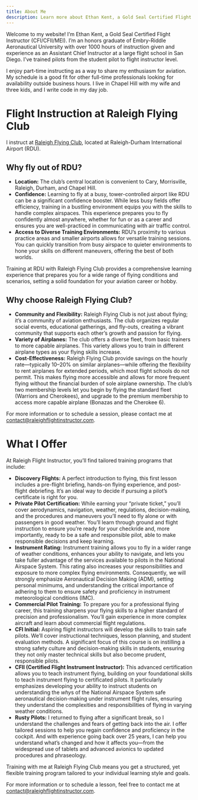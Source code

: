 ```yaml
---
title: About Me
description: Learn more about Ethan Kent, a Gold Seal Certified Flight Instructor based at RDU, Raleigh-Durham International Airport.
---
```


Welcome to my website! I’m Ethan Kent, a Gold Seal Certified Flight Instructor
(CFI/CFII/MEI). I’m an honors graduate of Embry-Riddle Aeronautical University
with over 1000 hours of instruction given and experience as an Assistant Chief
Instructor at a large flight school in San Diego. I’ve trained pilots from the
student pilot to flight instructor level.

I enjoy part-time instructing as a way to share my enthusiasm for aviation. My
schedule is a good fit for other full-time professionals looking for
availability outside business hours. I live in Chapel Hill with my wife and
three kids, and I write code in my day job.

# Flight Instruction at Raleigh Flying Club

I instruct at [Raleigh Flying Club](https://www.raleighflyingclub.org/), located
at Raleigh-Durham International Airport (RDU).

## Why fly out of RDU?

- **Location:** The club’s central location is convenient to Cary, Morrisville,
  Raleigh, Durham, and Chapel Hill.
- **Confidence:** Learning to fly at a busy, tower-controlled airport like RDU
  can be a significant confidence booster. While less busy fields offer
  efficiency, training in a bustling environment equips you with the skills to
  handle complex airspaces. This experience prepares you to fly confidently
  almost anywhere, whether for fun or as a career and ensures you are
  well-practiced in communicating with air traffic control.
- **Access to Diverse Training Environments:** RDU’s proximity to various
  practice areas and smaller airports allows for versatile training sessions.
  You can quickly transition from busy airspace to quieter environments to hone
  your skills on different maneuvers, offering the best of both worlds.

Training at RDU with Raleigh Flying Club provides a comprehensive learning
experience that prepares you for a wide range of flying conditions and
scenarios, setting a solid foundation for your aviation career or hobby.

## Why choose Raleigh Flying Club?

- **Community and Flexibility:** Raleigh Flying Club is not just about flying;
  it’s a community of aviation enthusiasts. The club organizes regular social
  events, educational gatherings, and fly-outs, creating a vibrant community
  that supports each other’s growth and passion for flying.
- **Variety of Airplanes:** The club offers a diverse fleet, from basic trainers
  to more capable airplanes. This variety allows you to train in different
  airplane types as your flying skills increase.
- **Cost-Effectiveness:** Raleigh Flying Club provide savings on the hourly
  rate—typically 10–20% on similar airplanes—while offering the flexibility to
  rent airplanes for extended periods, which most flight schools do not permit.
  This makes flying more accessible and allows for more frequent flying without
  the financial burden of sole airplane ownership. The club’s two membership
  levels let you begin by flying the standard fleet (Warriors and Cherokees),
  and upgrade to the premium membership to access more capable airplane (Bonazas
  and the Cherokee 6).

For more information or to schedule a session, please contact me at
[contact@raleighflightinstructor.com](mailto:contact@raleighflightinstructor.com).

# What I Offer

At Raleigh Flight Instructor, you’ll find tailored training programs that include:

- **Discovery Flights:** A perfect introduction to flying, this first lesson
  includes a pre-flight briefing, hands-on flying experience, and post-flight
  debriefing. It’s an ideal way to decide if pursuing a pilot’s certificate is
  right for you.
- **Private Pilot Certification:** While earning your “private ticket,” you’ll
  cover aerodynamics, navigation, weather, regulations, decision-making, and the
  procedures and maneuvers you’ll need to fly alone or with passengers in good
  weather. You’ll learn through ground and flight instruction to ensure you’re
  ready for your checkride and, more importantly, ready to be a safe and
  responsible pilot, able to make responsible decisions and keep learning.
- **Instrument Rating:** Instrument training allows you to fly in a wider range
  of weather conditions, enhances your ability to navigate, and lets you take
  fuller advantage of the services available to pilots in the National Airspace
  System. This rating also increases your responsibilities and exposure to more
  complex flying environments. Consequently, we will strongly emphasize
  Aeronautical Decision Making (ADM), setting personal minimums, and
  understanding the critical importance of adhering to them to ensure safety and
  proficiency in instrument meteorological conditions (IMC).
- **Commercial Pilot Training:** To prepare you for a professional flying
  career, this training sharpens your flying skills to a higher standard of
  precision and professionalism. You’ll gain experience in more complex aircraft
  and learn about commercial flight regulations.
- **CFI Initial:** Aspiring flight instructors will develop the skills to train
  safe pilots. We’ll cover instructional techniques, lesson planning, and
  student evaluation methods. A significant focus of this course is on
  instilling a strong safety culture and decision-making skills in students,
  ensuring they not only master technical skills but also become prudent,
  responsible pilots.
- **CFII (Certified Flight Instrument Instructor):** This advanced certification
  allows you to teach instrument flying, building on your foundational skills to
  teach instrument flying to certificated pilots. It particularly emphasizes
  developing your ability to instruct students on understanding the *why*s of
  the National Airspace System safe aeronautical decision-making under
  instrument flight rules, ensuring they understand the complexities and
  responsibilities of flying in varying weather conditions.
- **Rusty Pilots:** I returned to flying after a significant break, so I
  understand the challenges and fears of getting back into the air. I offer
  tailored sessions to help you regain confidence and proficiency in the
  cockpit. And with experience going back over 25 years, I can help you
  understand what’s changed and how it affects you—from the widespread use of
  tablets and advanced avionics to updated procedures and phraseology.

Training with me at Raleigh Flying Club means you get a structured, yet flexible training program tailored to your individual learning style and goals.

For more information or to schedule a lesson, feel free to contact me at [contact@raleighflightinstructor.com](mailto:contact@raleighflightinstructor.com).
